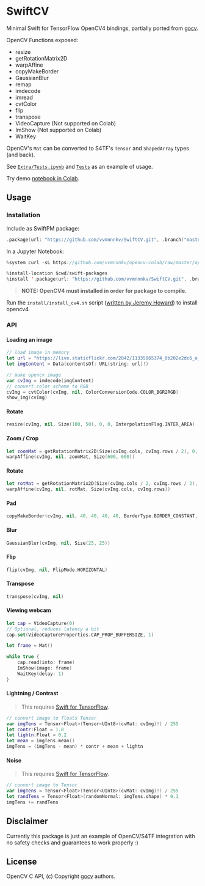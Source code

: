 # SwiftCV

Minimal Swift for TensorFlow OpenCV4 bindings, partially ported from [gocv](https://github.com/hybridgroup/gocv).

OpenCV Functions exposed:
 * resize
 * getRotationMatrix2D
 * warpAffine
 * copyMakeBorder
 * GaussianBlur
 * remap
 * imdecode
 * imread
 * cvtColor
 * flip
 * transpose
 * VideoCapture (Not supported on Colab)
 * ImShow (Not supported on Colab)
 * WaitKey
 
OpenCV's `Mat` can be converted to S4TF's `Tensor` and `ShapedArray` types (and back).
 
See [`Extra/Tests.ipynb`](Extra/Tests.ipynb) and [`Tests`](Tests/SwiftCVTests/SwiftCVTests.swift) as an example of usage.

Try demo [notebook in Colab](https://colab.research.google.com/github/vvmnnnkv/SwiftCV/blob/master/Extra/Tests.ipynb).

## Usage
### Installation
Include as SwiftPM package:

```swift
.package(url: "https://github.com/vvmnnnkv/SwiftCV.git", .branch("master"))
```

In a Jupyter Notebook:

```swift
%system curl -sL https://github.com/vvmnnnkv/opencv-colab/raw/master/opencv4.tar.gz | tar zxf - -C / && ldconfig /opt/opencv-4.1.0/lib/ && ln -s /opt/opencv-4.1.0/lib/pkgconfig/opencv4.pc /usr/lib/pkgconfig/opencv4.pc

%install-location $cwd/swift-packages
%install '.package(url: "https://github.com/vvmnnnkv/SwiftCV.git", .branch("master"))' SwiftCV
```

> **NOTE: OpenCV4 must installed in order for package to compile.**

Run the `install/install_cv4.sh` script ([written by Jeremy Howard](https://github.com/fastai/course-v3/blob/master/nbs/swift/SwiftCV/install/install_cv4.sh)) to install opencv4.

### API
#### Loading an image
```swift
// load image in memory
let url = "https://live.staticflickr.com/2842/11335865374_0b202e2dc6_o_d.jpg"
let imgContent = Data(contentsOf: URL(string: url)!)

// make opencv image
var cvImg = imdecode(imgContent)
// convert color scheme to RGB
cvImg = cvtColor(cvImg, nil, ColorConversionCode.COLOR_BGR2RGB)
show_img(cvImg)
```

#### Rotate

```swift
resize(cvImg, nil, Size(100, 50), 0, 0, InterpolationFlag.INTER_AREA)
```

#### Zoom / Crop

```swift
let zoomMat = getRotationMatrix2D(Size(cvImg.cols, cvImg.rows / 2), 0, 2)
warpAffine(cvImg, nil, zoomMat, Size(600, 600))
```

#### Rotate

```swift
let rotMat = getRotationMatrix2D(Size(cvImg.cols / 2, cvImg.rows / 2), 20, 1)
warpAffine(cvImg, nil, rotMat, Size(cvImg.cols, cvImg.rows))
```

#### Pad

```swift
copyMakeBorder(cvImg, nil, 40, 40, 40, 40, BorderType.BORDER_CONSTANT, RGBA(0, 127, 0, 0))
```

#### Blur

```swift
GaussianBlur(cvImg, nil, Size(25, 25))
```

#### Flip

```swift
flip(cvImg, nil, FlipMode.HORIZONTAL)
```

#### Transpose

```swift
transpose(cvImg, nil)
```

#### Viewing webcam

```swift
let cap = VideoCapture(0)
// Optional, reduces latency a bit
cap.set(VideoCaptureProperties.CAP_PROP_BUFFERSIZE, 1)

let frame = Mat()

while true {
    cap.read(into: frame)
    ImShow(image: frame)
    WaitKey(delay: 1)
}
```

#### Lightning / Contrast

> This requires [Swift for TensorFlow](https://github.com/tensorflow/swift).
```swift
// convert image to floats Tensor
var imgTens = Tensor<Float>(Tensor<UInt8>(cvMat: cvImg)!) / 255
let contr:Float = 1.8
let lightn:Float = 0.2
let mean = imgTens.mean()
imgTens = (imgTens - mean) * contr + mean + lightn
```

#### Noise
> This requires [Swift for TensorFlow](https://github.com/tensorflow/swift).
```swift
// convert image to Tensor
var imgTens = Tensor<Float>(Tensor<UInt8>(cvMat: cvImg)!) / 255
let randTens = Tensor<Float>(randomNormal: imgTens.shape) * 0.1
imgTens += randTens
```

## Disclaimer
Currently this package is just an example of OpenCV/S4TF integration with no safety checks and guarantees to work properly :)

## License
OpenCV C API, (c) Copyright [gocv](https://github.com/hybridgroup/gocv) authors. 
